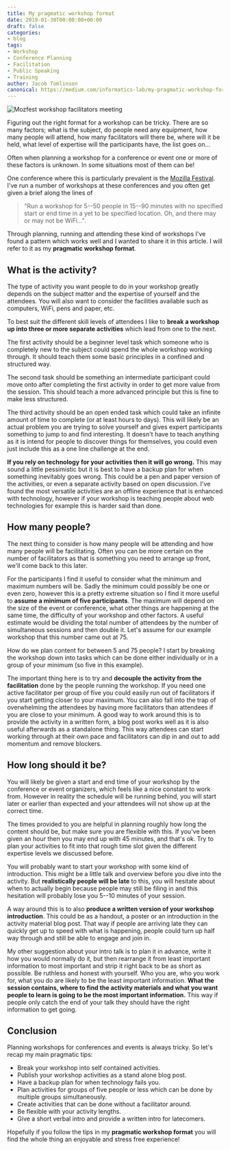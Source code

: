 ```yaml
---
title: My pragmatic workshop format
date: 2019-01-30T00:00:00+00:00
draft: false
categories:
- blog
tags:
- Workshop
- Conference Planning
- Facilitation
- Public Speaking
- Training
author: Jacob Tomlinson
canonical: https://medium.com/informatics-lab/my-pragmatic-workshop-format-c3a4e6c5f49c
---
```


![Mozfest workshop facilitators meeting](https://i.imgur.com/65WqItbh.png "Mozfest workshop facilitators meeting")

Figuring out the right format for a workshop can be tricky. There are so many factors; what is the subject, do people need any equipment, how many people will attend, how many facilitators will there be, where will it be held, what level of expertise will the participants have, the list goes on...

Often when planning a workshop for a conference or event one or more of these factors is unknown. In some situations most of them can be!

One conference where this is particularly prevalent is the [Mozilla Festival](https://mozillafestival.org/). I've run a number of workshops at these conferences and you often get given a brief along the lines of

> "Run a workshop for 5--50 people in 15--90 minutes with no specified start or end time in a yet to be specified location. Oh, and there may or may not be WiFi...".

Through planning, running and attending these kind of workshops I've found a pattern which works well and I wanted to share it in this article. I will refer to it as my **pragmatic workshop format**.

What is the activity?
---------------------

The type of activity you want people to do in your workshop greatly depends on the subject matter and the expertise of yourself and the attendees. You will also want to consider the facilities available such as computers, WiFi, pens and paper, etc.

To best suit the different skill levels of attendees I like to **break a workshop up into three or more separate activities** which lead from one to the next.

The first activity should be a beginner level task which someone who is completely new to the subject could spend the whole workshop working through. It should teach them some basic principles in a confined and structured way.

The second task should be something an intermediate participant could move onto after completing the first activity in order to get more value from the session. This should teach a more advanced principle but this is fine to make less structured.

The third activity should be an open ended task which could take an infinite amount of time to complete (or at least hours to days). This will likely be an actual problem you are trying to solve yourself and gives expert participants something to jump to and find interesting. It doesn't have to teach anything as it is intend for people to discover things for themselves, you could even just include this as a one line challenge at the end.

**If you rely on technology for your activities then it will go wrong.** This may sound a little pessimistic but it is best to have a backup plan for when something inevitably goes wrong. This could be a pen and paper version of the activities, or even a separate activity based on open discussion. I've found the most versatile activities are an offline experience that is enhanced with technology, however if your workshop is teaching people about web technologies for example this is harder said than done.

How many people?
----------------

The next thing to consider is how many people will be attending and how many people will be facilitating. Often you can be more certain on the number of facilitators as that is something you need to arrange up front, we'll come back to this later.

For the participants I find it useful to consider what the minimum and maximum numbers will be. Sadly the minimum could possibly be one or even zero, however this is a pretty extreme situation so I find it more useful to **assume a minimum of five participants**. The maximum will depend on the size of the event or conference, what other things are happening at the same time, the difficulty of your workshop and other factors. A useful estimate would be dividing the total number of attendees by the number of simultaneous sessions and then double it. Let's assume for our example workshop that this number came out at 75.

How do we plan content for between 5 and 75 people? I start by breaking the workshop down into tasks which can be done either individually or in a group of your minimum (so five in this example).

The important thing here is to try and **decouple the activity from the facilitation** done by the people running the workshop. If you need one active facilitator per group of five you could easily run out of facilitators if you start getting closer to your maximum. You can also fall into the trap of overwhelming the attendees by having more facilitators than attendees if you are close to your minimum. A good way to work around this is to provide the activity in a written form, a blog post works well as it is also useful afterwards as a standalone thing. This way attendees can start working through at their own pace and facilitators can dip in and out to add momentum and remove blockers.

How long should it be?
----------------------

You will likely be given a start and end time of your workshop by the conference or event organizers, which feels like a nice constant to work from. However in reality the schedule will be running behind, you will start later or earlier than expected and your attendees will not show up at the correct time.

The times provided to you are helpful in planning roughly how long the content should be, but make sure you are flexible with this. If you've been given an hour then you may end up with 45 minutes, and that's ok. Try to plan your activities to fit into that rough time slot given the different expertise levels we discussed before.

You will probably want to start your workshop with some kind of introduction. This might be a little talk and overview before you dive into the activity. But **realistically people will be late** to this, you will hesitate about when to actually begin because people may still be filing in and this hesitation will probably lose you 5--10 minutes of your session.

A way around this is to also **produce a written version of your workshop introduction**. This could be as a handout, a poster or an introduction in the activity material blog post. That way if people are arriving late they can quickly get up to speed with what is happening, people could turn up half way through and still be able to engage and join in.

My other suggestion about your intro talk is to plan it in advance, write it how you would normally do it, but then rearrange it from least important information to most important and strip it right back to be as short as possible. Be ruthless and honest with yourself. Who you are, who you work for, what you do are likely to be the least important information. **What the session contains, where to find the activity materials and what you want people to learn is going to be the most important information.** This way if people only catch the end of your talk they should have the right information to get going.

Conclusion
----------

Planning workshops for conferences and events is always tricky. So let's recap my main pragmatic tips:

-   Break your workshop into self contained activities.
-   Publish your workshop activities as a stand alone blog post.
-   Have a backup plan for when technology fails you.
-   Plan activities for groups of five people or less which can be done by multiple groups simultaneously.
-   Create activities that can be done without a facilitator around.
-   Be flexible with your activity lengths.
-   Give a short verbal intro and provide a written intro for latecomers.

Hopefully if you follow the tips in my **pragmatic workshop format** you will find the whole thing an enjoyable and stress free experience!
